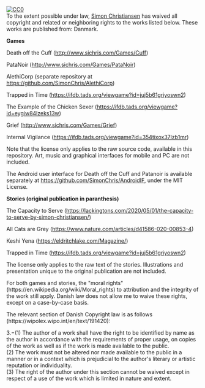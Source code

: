 <p xmlns:dct="http://purl.org/dc/terms/" xmlns:vcard="http://www.w3.org/2001/vcard-rdf/3.0#">
  <a rel="license"
     href="http://creativecommons.org/publicdomain/zero/1.0/">
    <img src="http://i.creativecommons.org/p/zero/1.0/88x31.png" style="border-style: none;" alt="CC0" />
  </a>
  <br />
  To the extent possible under law,
  <a rel="dct:publisher"
     href="http:\\www.sichris.com">
    <span property="dct:title">Simon Christiansen</span></a>
  has waived all copyright and related or neighboring rights to
  <span property="dct:title">the works listed below</span>.
These works are published from:
<span property="vcard:Country" datatype="dct:ISO3166"
      content="DK" about="www.sichris.com">
  Danmark</span>.
</p>

<p>
<b>Games</b>

Death off the Cuff (http://www.sichris.com/Games/Cuff)

PataNoir (http://www.sichris.com/Games/PataNoir)

AlethiCorp (separate repository at https://github.com/SimonChris/AlethiCorp)

Trapped in Time (https://ifdb.tads.org/viewgame?id=juj5b61griyoswn2)

The Example of the Chicken Sexer (https://ifdb.tads.org/viewgame?id=eygiw84lzeks13w)

Grief (http://www.sichris.com/Games/Grief)

Internal Vigilance (https://ifdb.tads.org/viewgame?id=354tixox37lzb1mr)

Note that the license only applies to the raw source code, available in this repository. Art, music and graphical interfaces for mobile and PC are not included.

The Android user interface for Death off the Cuff and Patanoir is available separately at https://github.com/SimonChris/AndroidIF, under the MIT License.
</p>

<p>
<b>Stories (original publication in paranthesis)</b>

The Capacity to Serve (https://lackingtons.com/2020/05/01/the-capacity-to-serve-by-simon-christiansen/)

All Cats are Grey (https://www.nature.com/articles/d41586-020-00853-4)

Keshi Yena (https://eldritchlake.com/Magazine/)

Trapped in Time (https://ifdb.tads.org/viewgame?id=juj5b61griyoswn2)

The license only applies to the raw text of the stories. Illustrations and presentation unique to the original publication are not included.
</p>

<p>
For both games and stories, the "moral rights" (https://en.wikipedia.org/wiki/Moral_rights) to attribution and the integrity of the work still apply.
Danish law does not allow me to waive these rights, except on a case-by-case basis.
</p>
<p>
The relevant section of Danish Copyright law is as follows (https://wipolex.wipo.int/en/text/191420):
</p>
<p>
<div>3.−(1) The author of a work shall have the right to be identified by name as the
author in accordance with the requirements of proper usage, on copies of the work
as well as if the work is made available to the public.</div>
 <div>(2) The work must not be altered nor made available to the public in a manner
or in a context which is prejudicial to the author's literary or artistic reputation or
individuality.</div>
 <div>(3) The right of the author under this section cannot be waived except in respect of a use of the work which is limited in nature and extent.</div>
</p>

